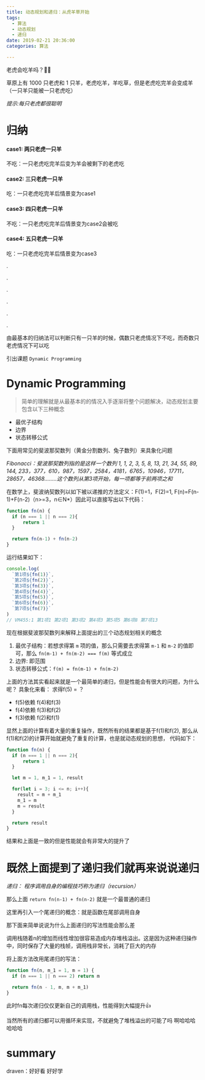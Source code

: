 ```yaml
---
title: 动态规划和递归：从虎羊草开始
tags:
  - 算法
  - 动态规划
  - 递归
date: 2019-02-21 20:36:00
categories: 算法

---
```


老虎会吃羊吗？🐅🐑

<!--more-->

草原上有 1000 只老虎和 1 只羊，老虎吃羊，羊吃草，但是老虎吃完羊会变成羊（一只羊只能被一只老虎吃）

_提示:每只老虎都很聪明_

# 归纳

#### case1: 两只老虎一只羊

不吃：一只老虎吃完羊后变为羊会被剩下的老虎吃

#### case2: 三只老虎一只羊

吃：一只老虎吃完羊后情景变为case1

#### case3: 四只老虎一只羊

不吃：一只老虎吃完羊后情景变为case2会被吃

#### case4: 五只老虎一只羊

吃：一只老虎吃完羊后情景变为case3

.

.

.

.

.

.

由最基本的归纳法可以判断只有一只羊的时候，偶数只老虎情况下不吃，而奇数只老虎情况下可以吃

引出课题 `Dynamic Programming`

# Dynamic Programming

> 简单的理解就是从最基本的的情况入手逐渐将整个问题解决，动态规划主要包含以下三种概念

- 最优子结构
- 边界
- 状态转移公式

下面用常见的斐波那契数列（黄金分割数列、兔子数列）来具象化问题

_Fibonacci：斐波那契数列指的是这样一个数列 1, 1, 2, 3, 5, 8, 13, 21, 34, 55, 89, 144, 233，377，610，987，1597，2584，4181，6765，10946，17711，28657，46368........这个数列从第3项开始，每一项都等于前两项之和_

在数学上，斐波纳契数列以如下被以递推的方法定义：F(1)=1，F(2)=1, F(n)=F(n-1)+F(n-2)（n>=3，n∈N*）因此可以直接写出以下代码：
``` js
function fn(n) {
  if (n === 1 || n === 2){
	  return 1
  }

  return fn(n-1) + fn(n-2)
}
```
运行结果如下：
``` js
console.log(
  `第1项${fn(1)}`,
  `第2项${fn(2)}`,
  `第3项${fn(3)}`,
  `第4项${fn(4)}`,
  `第5项${fn(5)}`,
  `第6项${fn(6)}`,
  `第7项${fn(7)}`
)
// VM455:1 第1项1 第2项1 第3项2 第4项3 第5项5 第6项8 第7项13
```

现在根据斐波那契数列来解释上面提出的三个动态规划相关的概念

1. 最优子结构：若想求得第 `m` 项的值，那么只需要去求得第 `m-1` 和 `m-2` 的值即可，那么 `fn(m-1) + fn(m-2) === f(m)` 等式成立
2. 边界: 即范围
3. 状态转移公式：`f(m) = fn(m-1) + fn(m-2)`

上面的方法其实看起来就是一个最简单的递归，但是性能会有很大的问题，为什么呢？
具象化来看： 求得f(5) = ？
 - f(5)依赖 f(4)和f(3)
 - f(4)依赖 f(3)和f(2)
 - f(3)依赖 f(2)和f(1)

显然上面的计算有着大量的重复操作，既然所有的结果都是基于f(1)和f(2), 那么从f(1)和f(2)的计算开始就避免了重复的计算，也是就动态规划的思想， 代码如下：

```js
function fn(n) {
  if (n === 1 || n === 2){
	  return 1
  }

  let m = 1, m_1 = 1, result

  for(let i = 3; i <= n; i++){
    result = m + m_1
    m_1 = m
    m = result
  }

  return result
}
```

结果和上面是一致的但是性能就会有非常大的提升了

# 既然上面提到了递归我们就再来说说递归
_递归： 程序调用自身的编程技巧称为递归（recursion）_

那么上面 `return fn(n-1) + fn(n-2)` 就是一个最普通的递归

这里再引入一个尾递归的概念：就是函数在尾部调用自身

那下面来简单说说为什么上面递归的写法性能会那么差

调用栈随着n的增加而线性增加很容易造成内存堆栈溢出。这是因为这种递归操作中，同时保存了大量的栈帧，调用栈非常长，消耗了巨大的内存

将上面方法改用尾递归的写法：
```js
function fn(n, m_1 = 1, m = 1) {  
  if (n === 1 || n === 2) return m

  return fn(n - 1, m, m + m_1)
}
```
此时fn每次递归仅仅更新自己的调用栈，性能得到大幅提升👍

当然所有的递归都可以用循环来实现，不就避免了堆栈溢出的可能了吗 啊哈哈哈哈哈哈

# summary

draven：好好看 好好学


